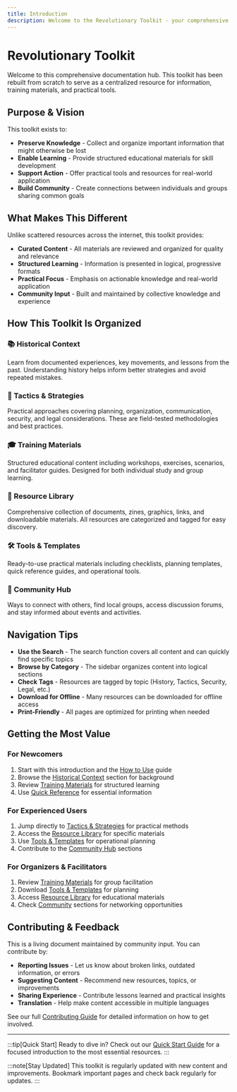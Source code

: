 ```yaml
---
title: Introduction
description: Welcome to the Revolutionary Toolkit - your comprehensive resource hub
---
```


# Revolutionary Toolkit

Welcome to this comprehensive documentation hub. This toolkit has been rebuilt from scratch to serve as a centralized resource for information, training materials, and practical tools.

## Purpose & Vision

This toolkit exists to:

- **Preserve Knowledge** - Collect and organize important information that might otherwise be lost
- **Enable Learning** - Provide structured educational materials for skill development  
- **Support Action** - Offer practical tools and resources for real-world application
- **Build Community** - Create connections between individuals and groups sharing common goals

## What Makes This Different

Unlike scattered resources across the internet, this toolkit provides:

- **Curated Content** - All materials are reviewed and organized for quality and relevance
- **Structured Learning** - Information is presented in logical, progressive formats
- **Practical Focus** - Emphasis on actionable knowledge and real-world application
- **Community Input** - Built and maintained by collective knowledge and experience

## How This Toolkit Is Organized

### 📚 Historical Context
Learn from documented experiences, key movements, and lessons from the past. Understanding history helps inform better strategies and avoid repeated mistakes.

### 🎯 Tactics & Strategies  
Practical approaches covering planning, organization, communication, security, and legal considerations. These are field-tested methodologies and best practices.

### 🎓 Training Materials
Structured educational content including workshops, exercises, scenarios, and facilitator guides. Designed for both individual study and group learning.

### 📖 Resource Library
Comprehensive collection of documents, zines, graphics, links, and downloadable materials. All resources are categorized and tagged for easy discovery.

### 🛠️ Tools & Templates
Ready-to-use practical materials including checklists, planning templates, quick reference guides, and operational tools.

### 👥 Community Hub
Ways to connect with others, find local groups, access discussion forums, and stay informed about events and activities.

## Navigation Tips

- **Use the Search** - The search function covers all content and can quickly find specific topics
- **Browse by Category** - The sidebar organizes content into logical sections
- **Check Tags** - Resources are tagged by topic (History, Tactics, Security, Legal, etc.)
- **Download for Offline** - Many resources can be downloaded for offline access
- **Print-Friendly** - All pages are optimized for printing when needed

## Getting the Most Value

### For Newcomers
1. Start with this introduction and the [How to Use](/how-to-use/) guide
2. Browse the [Historical Context](/history/) section for background
3. Review [Training Materials](/training/) for structured learning
4. Use [Quick Reference](/tools/quick-ref/) for essential information

### For Experienced Users
1. Jump directly to [Tactics & Strategies](/tactics/) for practical methods
2. Access the [Resource Library](/resources/) for specific materials
3. Use [Tools & Templates](/tools/) for operational planning
4. Contribute to the [Community Hub](/community/) sections

### For Organizers & Facilitators
1. Review [Training Materials](/training/workshops/) for group facilitation
2. Download [Tools & Templates](/tools/templates/) for planning
3. Access [Resource Library](/resources/documents/) for educational materials
4. Check [Community](/community/) sections for networking opportunities

## Contributing & Feedback

This is a living document maintained by community input. You can contribute by:

- **Reporting Issues** - Let us know about broken links, outdated information, or errors
- **Suggesting Content** - Recommend new resources, topics, or improvements
- **Sharing Experience** - Contribute lessons learned and practical insights
- **Translation** - Help make content accessible in multiple languages

See our full [Contributing Guide](/contributing/) for detailed information on how to get involved.

---

:::tip[Quick Start]
Ready to dive in? Check out our [Quick Start Guide](/quickstart/) for a focused introduction to the most essential resources.
:::

:::note[Stay Updated]
This toolkit is regularly updated with new content and improvements. Bookmark important pages and check back regularly for updates.
:::